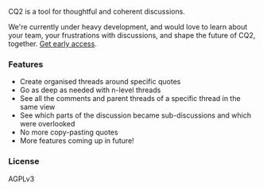 CQ2 is a tool for thoughtful and coherent discussions.

We're currently under heavy development, and would love to learn about your team, your frustrations with discussions, and shape the future of CQ2, together. [Get early access](https://tally.so/r/nGdzAO).

### Features

- Create organised threads around specific quotes
- Go as deep as needed with n-level threads
- See all the comments and parent threads of a specific thread in the same view
- See which parts of the discussion became sub-discussions and which were overlooked
- No more copy-pasting quotes
- More features coming up in future!

### License

AGPLv3
